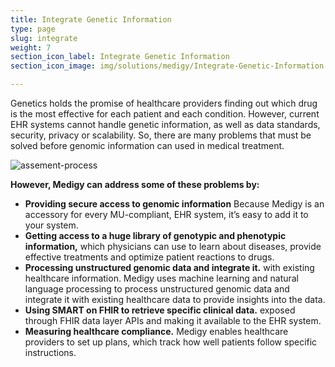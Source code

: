 ```yaml
---
title: Integrate Genetic Information
type: page
slug: integrate
weight: 7
section_icon_label: Integrate Genetic Information
section_icon_image: img/solutions/medigy/Integrate-Genetic-Information.png

---
```

 	
 
Genetics holds the promise of healthcare providers finding out which drug is the most effective for each patient and each condition. However, current EHR systems cannot handle genetic information, as well as data standards, security, privacy or scalability. So, there are many problems that must be solved before genomic information can used in medical treatment.

 ![assement-process](/img/solutions/medigy/Integrating-genetic-information.jpg#center)

 **However, Medigy can address some of these problems by:**
  
  * **Providing secure access to genomic information**  Because Medigy is an accessory for every MU-compliant, EHR system, it’s easy to add it to your system. 
  * **Getting access to a huge library of genotypic and phenotypic information,** which physicians can use to learn about diseases, provide effective treatments and optimize patient reactions to drugs. 
  * **Processing unstructured genomic data and integrate it.** with existing healthcare information. Medigy uses machine learning and natural language processing to process unstructured genomic data and integrate it with existing healthcare data to provide insights into the data. 
  * **Using SMART on FHIR to retrieve specific clinical data.** exposed through FHIR data layer APIs and making it available to the EHR system. 
  * **Measuring healthcare compliance.** Medigy enables healthcare providers to set up plans, which track how well patients follow specific instructions. 
 
 



 
 